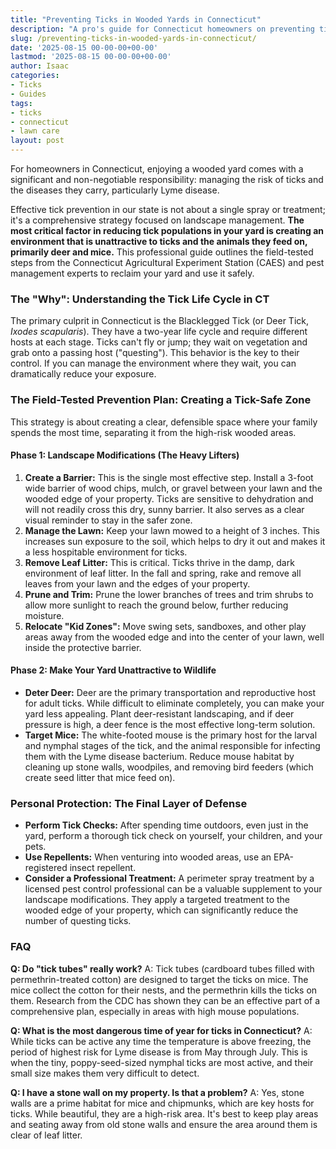 ```yaml
---
title: "Preventing Ticks in Wooded Yards in Connecticut"
description: "A pro's guide for Connecticut homeowners on preventing ticks. Learn the field-tested landscaping changes and personal safety habits essential for reducing your risk."
slug: /preventing-ticks-in-wooded-yards-in-connecticut/
date: '2025-08-15 00-00-00+00-00'
lastmod: '2025-08-15 00-00-00+00-00'
author: Isaac
categories:
- Ticks
- Guides
tags:
- ticks
- connecticut
- lawn care
layout: post
---
```

For homeowners in Connecticut, enjoying a wooded yard comes with a significant and non-negotiable responsibility: managing the risk of ticks and the diseases they carry, particularly Lyme disease.

Effective tick prevention in our state is not about a single spray or treatment; it's a comprehensive strategy focused on landscape management. **The most critical factor in reducing tick populations in your yard is creating an environment that is unattractive to ticks and the animals they feed on, primarily deer and mice.** This professional guide outlines the field-tested steps from the Connecticut Agricultural Experiment Station (CAES) and pest management experts to reclaim your yard and use it safely.

### The "Why": Understanding the Tick Life Cycle in CT

The primary culprit in Connecticut is the Blacklegged Tick (or Deer Tick, *Ixodes scapularis*). They have a two-year life cycle and require different hosts at each stage. Ticks can't fly or jump; they wait on vegetation and grab onto a passing host ("questing"). This behavior is the key to their control. If you can manage the environment where they wait, you can dramatically reduce your exposure.

### The Field-Tested Prevention Plan: Creating a Tick-Safe Zone

This strategy is about creating a clear, defensible space where your family spends the most time, separating it from the high-risk wooded areas.

#### Phase 1: Landscape Modifications (The Heavy Lifters)

1.  **Create a Barrier:** This is the single most effective step. Install a 3-foot wide barrier of wood chips, mulch, or gravel between your lawn and the wooded edge of your property. Ticks are sensitive to dehydration and will not readily cross this dry, sunny barrier. It also serves as a clear visual reminder to stay in the safer zone.
2.  **Manage the Lawn:** Keep your lawn mowed to a height of 3 inches. This increases sun exposure to the soil, which helps to dry it out and makes it a less hospitable environment for ticks.
3.  **Remove Leaf Litter:** This is critical. Ticks thrive in the damp, dark environment of leaf litter. In the fall and spring, rake and remove all leaves from your lawn and the edges of your property.
4.  **Prune and Trim:** Prune the lower branches of trees and trim shrubs to allow more sunlight to reach the ground below, further reducing moisture.
5.  **Relocate "Kid Zones":** Move swing sets, sandboxes, and other play areas away from the wooded edge and into the center of your lawn, well inside the protective barrier.

#### Phase 2: Make Your Yard Unattractive to Wildlife

*   **Deter Deer:** Deer are the primary transportation and reproductive host for adult ticks. While difficult to eliminate completely, you can make your yard less appealing. Plant deer-resistant landscaping, and if deer pressure is high, a deer fence is the most effective long-term solution.
*   **Target Mice:** The white-footed mouse is the primary host for the larval and nymphal stages of the tick, and the animal responsible for infecting them with the Lyme disease bacterium. Reduce mouse habitat by cleaning up stone walls, woodpiles, and removing bird feeders (which create seed litter that mice feed on).

### Personal Protection: The Final Layer of Defense

*   **Perform Tick Checks:** After spending time outdoors, even just in the yard, perform a thorough tick check on yourself, your children, and your pets.
*   **Use Repellents:** When venturing into wooded areas, use an EPA-registered insect repellent.
*   **Consider a Professional Treatment:** A perimeter spray treatment by a licensed pest control professional can be a valuable supplement to your landscape modifications. They apply a targeted treatment to the wooded edge of your property, which can significantly reduce the number of questing ticks.

### FAQ

**Q: Do "tick tubes" really work?**
A: Tick tubes (cardboard tubes filled with permethrin-treated cotton) are designed to target the ticks on mice. The mice collect the cotton for their nests, and the permethrin kills the ticks on them. Research from the CDC has shown they can be an effective part of a comprehensive plan, especially in areas with high mouse populations.

**Q: What is the most dangerous time of year for ticks in Connecticut?**
A: While ticks can be active any time the temperature is above freezing, the period of highest risk for Lyme disease is from May through July. This is when the tiny, poppy-seed-sized nymphal ticks are most active, and their small size makes them very difficult to detect.

**Q: I have a stone wall on my property. Is that a problem?**
A: Yes, stone walls are a prime habitat for mice and chipmunks, which are key hosts for ticks. While beautiful, they are a high-risk area. It's best to keep play areas and seating away from old stone walls and ensure the area around them is clear of leaf litter.